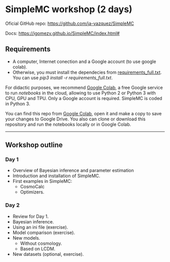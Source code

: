 # SimpleMC workshop (2 days) 

Oficial GitHub  repo: https://github.com/ja-vazquez/SimpleMC 

Docs: https://igomezv.github.io/SimpleMC/index.html#  

## Requirements

- A computer, Internet conection and a Google account (to use google colab).
- Otherwise, you must install the dependecies from [requirements_full.txt](https://github.com/ja-vazquez/SimpleMC/blob/master/requirements_full.txt). You can use *pip3 install -r requirements_full.txt*. 

For didactic purposes, we recommend [Google Colab](https://colab.research.google.com), a free Google service to run *notebooks* in the cloud, allowing to use Python 2 or Python 3 with CPU, GPU and TPU. Only a Google account is required. SimpleMC is coded in Python 3. 

You can find this repo from [Google Colab](https://colab.research.google.com), open it and make a copy to save your changes to Google Drive. You also can clone or download this repository and run the notebooks locally or in Google Colab. 

-----------------------------------

## Workshop outline

### Day 1

- Overview of Bayesian inference and parameter estimation
- Introduction and installation of SimpleMC.
- First examples in SimpleMC:
	- CosmoCalc
	- Optimizers.

### Day 2

- Review for Day 1.
- Bayesian inference.
- Using an ini file (exercise). 
- Model comparison (exercise). 
- New models.
  - Without cosmology.
  - Based on LCDM. 
- New datasets (optional, exercise).
